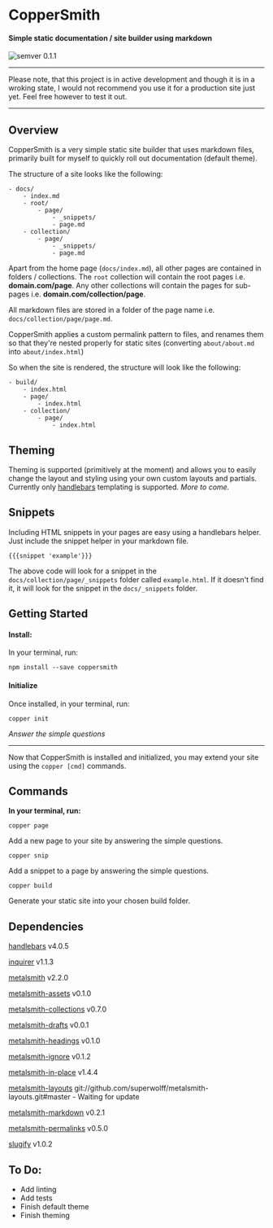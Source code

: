 # CopperSmith
#### Simple static documentation / site builder using markdown
![semver 0.1.1](https://img.shields.io/badge/semver-0.1.1-green.svg)

---

Please note, that this project is in active development and though it is in a wroking state, I would not recommend you use it for a production site just yet. Feel free however to test it out.

---

## Overview

CopperSmith is a very simple static site builder that uses markdown files, primarily built for myself to quickly roll out documentation (default theme).

The structure of a site looks like the following:

```
- docs/
    - index.md
    - root/
        - page/
            - _snippets/
            - page.md
    - collection/
        - page/
            - _snippets/
            - page.md
```

Apart from the home page (`docs/index.md`), all other pages are contained in folders / collections. The `root` collection will contain the root pages i.e. **domain.com/page**. Any other collections will contain the pages for sub-pages i.e. **domain.com/collection/page**.

All markdown files are stored in a folder of the page name i.e. `docs/collection/page/page.md`.

CopperSmith applies a custom permalink pattern to files, and renames them so that they're nested properly for static sites (converting `about/about.md` into `about/index.html`)

So when the site is rendered, the structure will look like the following:

```
- build/
    - index.html
    - page/
        - index.html
    - collection/
        - page/
            - index.html
```

## Theming

Theming is supported (primitively at the moment) and allows you to easily change the layout and styling using your own custom layouts and partials. Currently only [handlebars](http://handlebarsjs.com/) templating is supported. _More to come._

## Snippets

Including HTML snippets in your pages are easy using a handlebars helper. Just include the snippet helper in your markdown file.

```
{{{snippet 'example'}}}
```

The above code will look for a snippet in the `docs/collection/page/_snippets` folder called `example.html`. If it doesn't find it, it will look for the snippet in the `docs/_snippets` folder.

## Getting Started

#### Install:

In your terminal, run:
```
npm install --save coppersmith
```

#### Initialize

Once installed, in your terminal, run:

```
copper init
```

_Answer the simple questions_

---

Now that CopperSmith is installed and initialized, you may extend your site using the `copper [cmd]` commands.

## Commands

**In your terminal, run:**

```
copper page
```

Add a new page to your site by answering the simple questions.

```
copper snip
```

Add a snippet to a page by answering the simple questions.

```
copper build
```

Generate your static site into your chosen build folder.

## Dependencies

[handlebars](https://www.npmjs.com/package/handlebars) v4.0.5

[inquirer](https://www.npmjs.com/package/inquirer) v1.1.3

[metalsmith](https://www.npmjs.com/package/metalsmith) v2.2.0

[metalsmith-assets](https://www.npmjs.com/package/metalsmith-assets) v0.1.0

[metalsmith-collections](https://www.npmjs.com/package/metalsmith-collections) v0.7.0

[metalsmith-drafts](https://www.npmjs.com/package/metalsmith-drafts) v0.0.1

[metalsmith-headings](https://www.npmjs.com/package/metalsmith-headings) v0.1.0

[metalsmith-ignore](https://www.npmjs.com/package/metalsmith-ignore) v0.1.2

[metalsmith-in-place](https://www.npmjs.com/package/metalsmith-in-place) v1.4.4

[metalsmith-layouts](https://www.npmjs.com/package/metalsmith-layouts) git://github.com/superwolff/metalsmith-layouts.git#master - Waiting for update

[metalsmith-markdown](https://www.npmjs.com/package/metalsmith-markdown) v0.2.1

[metalsmith-permalinks](https://www.npmjs.com/package/metalsmith-permalinks) v0.5.0

[slugify](https://www.npmjs.com/package/slugify) v1.0.2
    
## To Do:

* Add linting
* Add tests
* Finish default theme
* Finish theming
